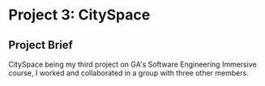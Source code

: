 # Project 3: CitySpace

## Project Brief
CitySpace being my third project on GA's Software Engineering Immersive course, I worked and collaborated in a group with three other members.